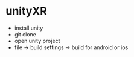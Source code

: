 # unityXR
+ install unity 
+ git clone 
+ open unity project 
+ file -> build settings -> build for android or ios
